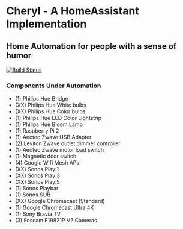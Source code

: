 # Cheryl - A HomeAssistant Implementation
## Home Automation for people with a sense of humor
[![Build Status](https://travis-ci.org/bobeckert/homeassistant.svg?branch=master)](https://travis-ci.org/bobeckert/homeassistant)

### Components Under Automation

* (1) Philips Hue Bridge
* (XX) Philips Hue White bulbs
* (XX) Philips Hue Color bulbs
* (1) Philips Hue LED Color Lightstrip
* (1) Philips Hue Bloom Lamp
* (1) Raspberry Pi 2
* (1) Aeotec Zwave USB Adapter
* (2) Leviton Zwave outlet dimmer controller
* (1) Aeotec Zwave motor load switch
* (1) Magnetic door switch
* (4) Google Wifi Mesh APs
* (XX) Sonos Play:1
* (XX) Sonos Play:3
* (XX) Sonos Play:5
* (1) Sonos Playbar
* (1) Sonos SUB
* (XX) Google Chromecast (Standard)
* (1) Google Chromecast Ultra 4K
* (1) Sony Bravia TV
* (3) Foscam F19821P V2 Cameras
